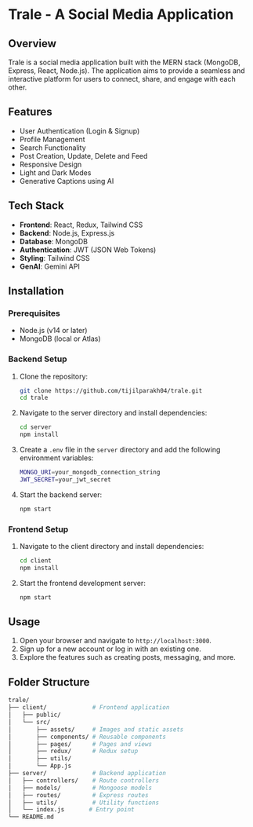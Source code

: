 # Trale - A Social Media Application

## Overview

Trale is a social media application built with the MERN stack (MongoDB, Express, React, Node.js). The application aims to provide a seamless and interactive platform for users to connect, share, and engage with each other.

## Features

- User Authentication (Login & Signup)
- Profile Management
- Search Functionality
- Post Creation, Update, Delete and Feed
- Responsive Design
- Light and Dark Modes
- Generative Captions using AI

## Tech Stack

- **Frontend**: React, Redux, Tailwind CSS
- **Backend**: Node.js, Express.js
- **Database**: MongoDB
- **Authentication**: JWT (JSON Web Tokens)
- **Styling**: Tailwind CSS
- **GenAI**: Gemini API

## Installation

### Prerequisites

- Node.js (v14 or later)
- MongoDB (local or Atlas)

### Backend Setup

1. Clone the repository:

    ```sh
    git clone https://github.com/tijilparakh04/trale.git
    cd trale
    ```

2. Navigate to the server directory and install dependencies:

    ```sh
    cd server
    npm install
    ```

3. Create a `.env` file in the `server` directory and add the following environment variables:

    ```sh
    MONGO_URI=your_mongodb_connection_string
    JWT_SECRET=your_jwt_secret
    ```

4. Start the backend server:

    ```sh
    npm start
    ```

### Frontend Setup

1. Navigate to the client directory and install dependencies:

    ```sh
    cd client
    npm install
    ```

2. Start the frontend development server:

    ```sh
    npm start
    ```

## Usage

1. Open your browser and navigate to `http://localhost:3000`.
2. Sign up for a new account or log in with an existing one.
3. Explore the features such as creating posts, messaging, and more.

## Folder Structure

```sh
trale/
├── client/             # Frontend application
│   ├── public/
│   └── src/
│       ├── assets/     # Images and static assets
│       ├── components/ # Reusable components
│       ├── pages/      # Pages and views
│       ├── redux/      # Redux setup
│       ├── utils/
│       └── App.js
├── server/             # Backend application
│   ├── controllers/    # Route controllers
│   ├── models/         # Mongoose models
│   ├── routes/         # Express routes
│   ├── utils/          # Utility functions
│   └── index.js       # Entry point
└── README.md
